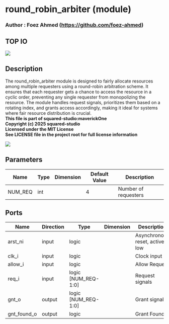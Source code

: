# round_robin_arbiter (module)

### Author : Foez Ahmed (https://github.com/foez-ahmed)

## TOP IO
<img src="./round_robin_arbiter_top.svg">

## Description

The round_robin_arbiter module is designed to fairly allocate resources among multiple requesters
using a round-robin arbitration scheme. It ensures that each requester gets a chance to access the
resource in a cyclic order, preventing any single requester from monopolizing the resource. The
module handles request signals, prioritizes them based on a rotating index, and grants access
accordingly, making it ideal for systems where fair resource distribution is crucial.
<br>**This file is part of squared-studio:maverickOne**
<br>**Copyright (c) 2025 squared-studio**
<br>**Licensed under the MIT License**
<br>**See LICENSE file in the project root for full license information**

<img src="./round_robin_arbiter_des.svg">

## Parameters
|Name|Type|Dimension|Default Value|Description|
|-|-|-|-|-|
|NUM_REQ|int||4|Number of requesters|

## Ports
|Name|Direction|Type|Dimension|Description|
|-|-|-|-|-|
|arst_ni|input|logic||Asynchronous reset, active low|
|clk_i|input|logic||Clock input|
|allow_i|input|logic||Allow Request|
|req_i|input|logic [NUM_REQ-1:0]||Request signals|
|gnt_o|output|logic [NUM_REQ-1:0]||Grant signals|
|gnt_found_o|output|logic||Grant Found|
